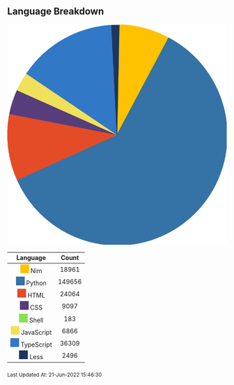 ## Language Breakdown

![Pie Chart](./assets/pie_chart.svg "Pie Chart detailing languages used")

|Language|Count|
|:-:|:-:|
![Nim](./assets/Nim.svg) Nim|18961|
![Python](./assets/Python.svg) Python|149656|
![HTML](./assets/HTML.svg) HTML|24064|
![CSS](./assets/CSS.svg) CSS|9097|
![Shell](./assets/Shell.svg) Shell|183|
![JavaScript](./assets/JavaScript.svg) JavaScript|6866|
![TypeScript](./assets/TypeScript.svg) TypeScript|36309|
![Less](./assets/Less.svg) Less|2496|

<sub>Last Updated At: 21-Jun-2022 15:46:30</sub>